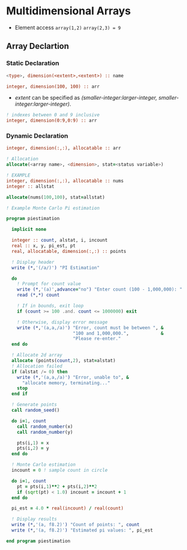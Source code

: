 <!--
  Author: NE- https://github.com/NE-
  Date: 2022 September 05
  Purpose: General Fortran (95/2003/2008) Multidimension Arrays Notes.
-->

# Multidimensional Arrays
- Element access `array(1,2)` `array(2,3) = 9`
## Array Declartion
### Static Declaration
```fortran
<type>, dimension(<extent>,<extent>) :: name

integer, dimension(100, 100) :: arr
```
- *extent* can be specified as *(smaller-integer:larger-integer, smaller-integer:larger-integer)*.
```fortran
! indexes between 0 and 9 inclusive
integer, dimension(0:9,0:9) :: arr
```

### Dynamic Declaration
```fortran
integer, dimension(:,:), allocatable :: arr

! Allocation
allocate(<array name>, <dimension>, stat=<status variable>)

! EXAMPLE
integer, dimension(:,:), allocatable :: nums
integer :: allstat

allocate(nums(100,100), stat=allstat)
```

```fortran
! Example Monte Carlo Pi estimation

program piestimation

  implicit none

  integer :: count, alstat, i, incount
  real :: x, y, pi_est, pt
  real, allocatable, dimension(:,:) :: points

  ! Display header
  write (*,'(/a/)') "PI Estimation"

  do
    ! Prompt for count value
    write (*,'(a)',advance="no") "Enter count (100 - 1,000,000): "
    read (*,*) count

    ! If in bounds, exit loop
    if (count >= 100 .and. count <= 1000000) exit

    ! Otherwise, display error message
    write (*,'(a,a,/a)') "Error, count must be between ", &
                         "100 and 1,000,000.",            &
                         "Please re-enter."
  end do

  ! Allocate 2d array
  allocate (points(count,2), stat=alstat)
  ! Allocation failed
  if (alstat /= 0) then
    write (*,'(a,a,/a)') "Error, unable to", &
      "allocate memory, terminating..."
    stop
  end if

  ! Generate points
  call random_seed()

  do i=1, count
    call random_number(x)
    call random_number(y)

    pts(i,1) = x
    pts(i,2) = y
  end do

  ! Monte Carlo estimation
  incount = 0 ! sample count in circle

  do i=1, count
    pt = pts(i,1)**2 + pts(i,2)**2
    if (sqrt(pt) < 1.0) incount = incount + 1
  end do

  pi_est = 4.0 * real(incount) / real(count)

  ! Display results
  write (*,'(a, f8.2)') "Count of points: ", count
  write (*,'(a, f8.2)') "Estimated pi values: ", pi_est

end program piestimation
```
